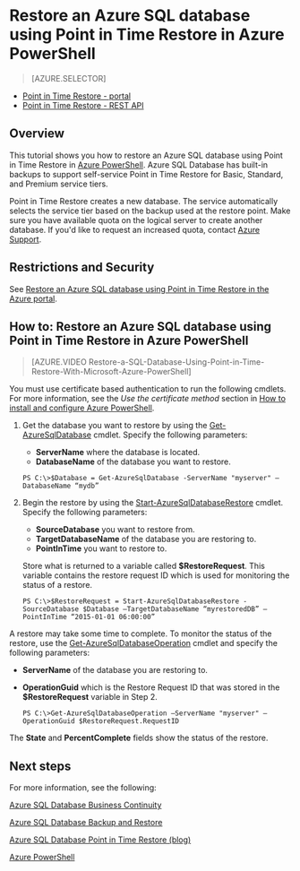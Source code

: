 <properties 
   pageTitle="Restore an Azure SQL database using Point in Time Restore in Azure PowerShell" 
   description="Point in Time Restore, Microsoft Azure SQL Database, restore database, recover database, Azure PowerShell" 
   services="sql-database" 
   documentationCenter="" 
   authors="elfisher" 
   manager="jeffreyg" 
   editor="v-romcal"/>

<tags
   ms.service="sql-database"
   ms.devlang="NA"
   ms.topic="article"
   ms.tgt_pltfrm="NA"
   ms.workload="storage-backup-recovery" 
   ms.date="03/17/2015"
   ms.author="elfish; v-romcal; v-stste"/>

# Restore an Azure SQL database using Point in Time Restore in Azure PowerShell

> [AZURE.SELECTOR]
- [Point in Time Restore - portal](sql-database-point-in-time-restore-tutorial-management-portal.md)
- [Point in Time Restore - REST API](sql-database-point-in-time-restore-tutorial-rest.md) 

## Overview

This tutorial shows you how to restore an Azure SQL database using Point in Time Restore in [Azure PowerShell](powershell-install-configure.md). Azure SQL Database has built-in backups to support self-service Point in Time Restore for Basic, Standard, and Premium service tiers.

Point in Time Restore creates a new database. The service automatically selects the service tier based on the backup used at the restore point. Make sure you have available quota on the logical server to create another database. If you'd like to request an increased quota, contact [Azure Support](http://azure.microsoft.com/support/options/).

## Restrictions and Security

See [Restore an Azure SQL database using Point in Time Restore in the Azure portal](sql-database-point-in-time-restore-tutorial-management-portal.md).

## How to: Restore an Azure SQL database using Point in Time Restore in Azure PowerShell

> [AZURE.VIDEO Restore-a-SQL-Database-Using-Point-in-Time-Restore-With-Microsoft-Azure-PowerShell]

You must use certificate based authentication to run the following cmdlets. For more information, see the *Use the certificate method* section in [How to install and configure Azure PowerShell](powershell-install-configure.md#use-the-certificate-method).

1. Get the database you want to restore by using the [Get-AzureSqlDatabase](http://msdn.microsoft.com/library/azure/dn546735.aspx) cmdlet. Specify the following parameters:
	* **ServerName** where the database is located.
	* **DatabaseName** of the database you want to restore.	

	`PS C:\>$Database = Get-AzureSqlDatabase -ServerName "myserver" –DatabaseName “mydb”`

2. Begin the restore by using the [Start-AzureSqlDatabaseRestore](http://msdn.microsoft.com/library/azure/dn720218.aspx) cmdlet. Specify the following parameters:	
	* **SourceDatabase** you want to restore from.
	* **TargetDatabaseName** of the database you are restoring to.
	* **PointInTime** you want to restore to.

	Store what is returned to a variable called **$RestoreRequest**. This variable contains the restore request ID which is used for monitoring the status of a restore. 

	`PS C:\>$RestoreRequest = Start-AzureSqlDatabaseRestore -SourceDatabase $Database –TargetDatabaseName “myrestoredDB” –PointInTime “2015-01-01 06:00:00”`

A restore may take some time to complete. To monitor the status of the restore, use the [Get-AzureSqlDatabaseOperation](http://msdn.microsoft.com/library/azure/dn546738.aspx) cmdlet and specify the following parameters:

* **ServerName** of the database you are restoring to.
* **OperationGuid** which is the Restore Request ID that was stored in the **$RestoreRequest** variable in Step 2.

	`PS C:\>Get-AzureSqlDatabaseOperation –ServerName "myserver" –OperationGuid $RestoreRequest.RequestID`

The **State** and **PercentComplete** fields show the status of the restore. 

## Next steps

For more information, see the following:  

[Azure SQL Database Business Continuity](http://msdn.microsoft.com/library/azure/hh852669.aspx)

[Azure SQL Database Backup and Restore](http://msdn.microsoft.com/library/azure/jj650016.aspx)

[Azure SQL Database Point in Time Restore (blog)](http://azure.microsoft.com/blog/2014/10/01/azure-sql-database-point-in-time-restore/)

[Azure PowerShell](https://msdn.microsoft.com/library/azure/jj156055.aspx)
